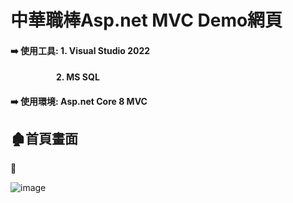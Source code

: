 # 中華職棒Asp.net MVC Demo網頁
#### ➡️ 使用工具: 1. Visual Studio 2022 
#### &nbsp;&nbsp;&nbsp;&nbsp;&nbsp;&nbsp;&nbsp;&nbsp;&nbsp;&nbsp;&nbsp;&nbsp;&nbsp;&nbsp;&nbsp;&nbsp;&nbsp;&nbsp;&nbsp;&nbsp;&nbsp; 2. MS SQL 
#### ➡️ 使用環境: Asp.net Core 8 MVC

## 🏚️首頁畫面
🔽

![image](首頁.PNG)
